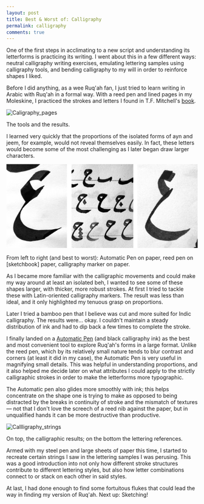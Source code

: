 ```yaml
---
layout: post
title: Best & Worst of: Calligraphy
permalink: calligraphy
comments: true
---
```


<p class="intro">
One of the first steps in acclimating to a new script and understanding its letterforms is practicing its writing. I went about this in a few different ways: neutral calligraphy writing exercises, emulating lettering samples using calligraphy tools, and bending calligraphy to my will in order to reinforce shapes I liked.
</p>
<!--more-->

Before I did anything, as a wee Ruq'ah fan, I just tried to learn writing in Arabic with Ruq'ah in a formal way. With a reed pen and lined pages in my Moleskine, I practiced the strokes and letters I found in T.F. Mitchell's [book](http://www.amazon.co.uk/Writing-Arabic-Practical-Introduction-Script/dp/0198151500/ref=sr_1_1?s=books&ie=UTF8&qid=1442336616&sr=1-1). 

![Caligraphy_pages](/public/Caligraphy_pages.jpg)

<p class="caption">
The tools and the results.
</p>

I learned very quickly that the proportions of the isolated forms of ayn and jeem, for example, would not reveal themselves easily. In fact, these letters would become some of the most challenging as I later began draw larger characters. 

![Ayns](/public/Ayns.jpg)

<p class="caption">
From left to right (and best to worst): Automatic Pen on paper, reed pen on [sketchbook] paper, calligraphy marker on paper.
</p>

As I became more familiar with the calligraphic movements and could make my way around at least an isolated beh, I wanted to see some of these shapes larger, with thicker, more robust strokes. At first I tried to tackle these with Latin-oriented calligraphy markers. The result was less than ideal, and it only highlighted my tenuous grasp on proportions.

Later I tried a bamboo pen that I believe was cut and more suited for Indic calligraphy. The results were… okay. I couldn't maintain a steady distribution of ink and had to dip back a few times to complete the stroke.

I finally landed on a [Automatic Pen](http://www.automaticpens.co.uk) (and black calligraphy ink) as the best and most convenient tool to explore Ruq'ah's forms in a large format. Unlike the reed pen, which by its relatively small nature tends to blur contrast and corners (at least it did in my case), the Automatic Pen is very useful in magnifying small details. This was helpful in understanding proportions, and it also helped me decide later on what attributes I could apply to the strictly calligraphic strokes in order to make the letterforms more typographic.

The Automatic pen also glides more smoothly with ink; this helps concentrate on the shape one is trying to make as opposed to being distracted by the breaks in continuity of stroke and the mismatch of textures — not that I don't love the screech of a reed nib against the paper, but in unqualified hands it can be more destructive than productive.

![Callligraphy_strings](/public/Callligraphy_strings.jpg)

<p class="caption">
On top, the calligraphic results; on the bottom the lettering references.
</p>

Armed with my steel pen and large sheets of paper this time, I started to recreate certain strings I saw in the lettering samples I was perusing. This was a good introduction into not only how different stroke structures contribute to different lettering styles, but also how letter combinations connect to or stack on each other in said styles.

At last, I had done enough to find some fortuitous flukes that could lead the way in finding my version of Ruq'ah. Next up: Sketching!
